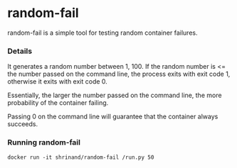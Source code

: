 # random-fail

random-fail is a simple tool for testing random container failures.

### Details

It generates a random number between 1, 100. If the random number
is <= the number passed on the command line, the process exits
with exit code 1, otherwise it exits with exit code 0.

Essentially, the larger the number passed on the command line,
the more probability of the container failing.

Passing 0 on the command line will guarantee that the container
always succeeds.

### Running random-fail

```
docker run -it shrinand/random-fail /run.py 50
```

